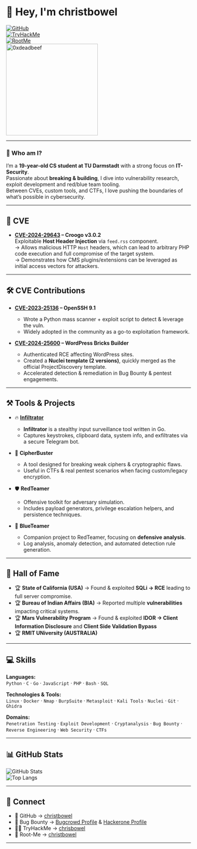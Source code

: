# 👋 Hey, I'm christbowel  

[![GitHub](https://img.shields.io/badge/GitHub-181717?style=for-the-badge&logo=github&logoColor=white)](https://github.com/christbowel)  
[![TryHackMe](https://img.shields.io/badge/TryHackMe-212C42?style=for-the-badge&logo=tryhackme&logoColor=white)](https://tryhackme.com/p/chrisbowel)  
[![RootMe](https://img.shields.io/badge/Root--Me-2E2E2E?style=for-the-badge&logo=linux&logoColor=white)](https://www.root-me.org/christbowel)  
<img src="https://christbowel.com/images/peaky.jpg" alt="0xdeadbeef" width="250" height="250">

---

### 🚀 Who am I?
I’m a **19-year-old CS student at TU Darmstadt** with a strong focus on **IT-Security**.  
Passionate about **breaking & building**, I dive into vulnerability research, exploit development and red/blue team tooling.  
Between CVEs, custom tools, and CTFs, I love pushing the boundaries of what’s possible in cybersecurity.  

---

## 🏴 CVE
- **[CVE-2024-29643](https://nvd.nist.gov/vuln/detail/CVE-2024-29643) – Croogo v3.0.2**  
  Exploitable **Host Header Injection** via `feed.rss` component.  
→ Allows malicious HTTP `Host` headers, which can lead to arbitrary PHP code execution and full compromise of the target system.  
→ Demonstrates how CMS plugins/extensions can be leveraged as initial access vectors for attackers.


---

## 🛠️ CVE Contributions
- **[CVE-2023-25136](https://nvd.nist.gov/vuln/detail/CVE-2023-25136) – OpenSSH 9.1**  
  - Wrote a Python mass scanner + exploit script to detect & leverage the vuln.  
  - Widely adopted in the community as a go-to exploitation framework.  

- **[CVE-2024-25600](https://nvd.nist.gov/vuln/detail/CVE-2024-25600) – WordPress Bricks Builder**  
  - Authenticated RCE affecting WordPress sites.  
  - Created a **Nuclei template (2 versions)**, quickly merged as the official ProjectDiscovery template.  
  - Accelerated detection & remediation in Bug Bounty & pentest engagements.  

---

## ⚒️ Tools & Projects
- 🔥 **[Infiltrator](https://github.com/christbowel/infiltrator)**  
  - **Infiltrator** is a stealthy input surveillance tool written in Go.  
  - Captures keystrokes, clipboard data, system info, and exfiltrates via a secure Telegram bot.


- 🔑 **CipherBuster**  
  - A tool designed for breaking weak ciphers & cryptographic flaws.  
  - Useful in CTFs & real pentest scenarios when facing custom/legacy encryption.  

- 🛡️ **RedTeamer**  
  - Offensive toolkit for adversary simulation.  
  - Includes payload generators, privilege escalation helpers, and persistence techniques.  

- 🔵 **BlueTeamer**  
  - Companion project to RedTeamer, focusing on **defensive analysis**.  
  - Log analysis, anomaly detection, and automated detection rule generation.  

---

## 🏅 Hall of Fame
- 🏆 **State of California (USA)** → Found & exploited **SQLi → RCE** leading to full server compromise.  
- 🏆 **Bureau of Indian Affairs (BIA)** → Reported multiple **vulnerabilities** impacting critical systems.  
- 🏆 **Mars Vulnerability Program** → Found & exploited **IDOR → Client Information Disclosure** and **Client Side Validation Bypass**
- 🏆 **RMIT UNiversity (AUSTRALIA)** 

---

## 💻 Skills
**Languages:**  
`Python` · `C` · `Go`  · `JavaScript` · `PHP` · `Bash` · `SQL`  

**Technologies & Tools:**  
`Linux` · `Docker` · `Nmap` · `BurpSuite` · `Metasploit` · `Kali Tools` · `Nuclei` · `Git` · `Ghidra`  

**Domains:**  
`Penetration Testing` · `Exploit Development` · `Cryptanalysis` · `Bug Bounty` · `Reverse Engineering` · `Web Security` · `CTFs`  

---

## 📊 GitHub Stats
![GitHub Stats](https://github-readme-stats.vercel.app/api?username=christbowel&show_icons=true&theme=dracula)  
![Top Langs](https://github-readme-stats.vercel.app/api/top-langs/?username=christbowel&layout=compact&theme=dracula)  

---

## 🔗 Connect
- 🐙 GitHub → [christbowel](https://github.com/christbowel)  
- 🎯 Bug Bounty → [Bugcrowd Profile](https://bugcrowd.com/christbowel)  & [Hackerone Profile](https://hackerone.com/christbowel?type=user)
- 🧑‍💻 TryHackMe → [chrisbowel](https://tryhackme.com/p/chrisbowel)  
- 🏴 Root-Me → [christbowel](https://www.root-me.org/christbowel)  

---
